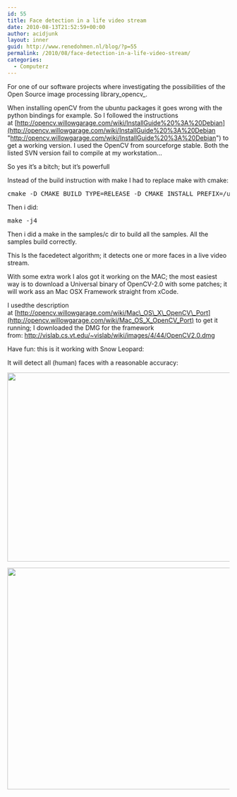 ```yaml
---
id: 55
title: Face detection in a life video stream
date: 2010-08-13T21:52:59+00:00
author: acidjunk
layout: inner
guid: http://www.renedohmen.nl/blog/?p=55
permalink: /2010/08/face-detection-in-a-life-video-stream/
categories:
  - Computerz
---
```

For one of our software projects where investigating the possibilities of the Open Source image processing library_opencv_.

When installing openCV from the ubuntu packages it goes wrong with the python bindings for example. So I followed the instructions at [http://opencv.willowgarage.com/wiki/InstallGuide%20%3A%20Debian](http://opencv.willowgarage.com/wiki/InstallGuide%20%3A%20Debian "http://opencv.willowgarage.com/wiki/InstallGuide%20%3A%20Debian") to get a working version. I used the OpenCV from sourceforge stable. Both the listed SVN version fail to compile at my workstation&#8230;

So yes it&#8217;s a bitch; but it&#8217;s powerfull

Instead of the build instruction with make I had to replace make with cmake:

<pre>cmake -D CMAKE_BUILD_TYPE=RELEASE -D CMAKE_INSTALL_PREFIX=/usr/local -D BUILD_PYTHON_SUPPORT=ON -D BUILD_EXAMPLES=ON ..</pre>

Then i did:

<pre>make -j4</pre>

Then i did a make in the samples/c dir to build all the samples. All the samples build correctly.

This Is the facedetect algorithm; it detects one or more faces in a live video stream.

With some extra work I alos got it working on the MAC; the most easiest way is to download a Universal binary of OpenCV-2.0 with some patches; it will work ass an Mac OSX Framework straight from xCode.

I usedthe description at [http://opencv.willowgarage.com/wiki/Mac\_OS\_X\_OpenCV\_Port](http://opencv.willowgarage.com/wiki/Mac_OS_X_OpenCV_Port) to get it running; I downloaded the DMG for the framework from: <http://vislab.cs.vt.edu/~vislab/wiki/images/4/44/OpenCV2.0.dmg>

Have fun: this is it working with Snow Leopard:

It will detect all (human) faces with a reasonable accuracy:

[<img class="alignnone size-full wp-image-127" title="Schermafbeelding 2010-08-14 om 17.54.37" src="http://www.renedohmen.nl/blog/wp-content/uploads/2010/08/Schermafbeelding-2010-08-14-om-17.54.37.png" alt="" width="533" height="428" />](http://www.renedohmen.nl/blog/wp-content/uploads/2010/08/Schermafbeelding-2010-08-14-om-17.54.37.png)

[<img class="alignnone size-full wp-image-128" title="Schermafbeelding 2010-08-14 om 17.39.10" src="http://www.renedohmen.nl/blog/wp-content/uploads/2010/08/Schermafbeelding-2010-08-14-om-17.39.103.png" alt="" width="615" height="502" />](http://www.renedohmen.nl/blog/wp-content/uploads/2010/08/Schermafbeelding-2010-08-14-om-17.39.103.png)